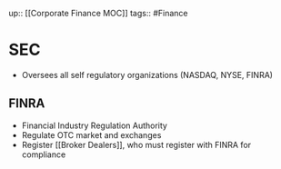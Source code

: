 up:: [[Corporate Finance MOC]]
tags:: #Finance 
# SEC
- Oversees all self regulatory organizations (NASDAQ, NYSE, FINRA)
## FINRA
- Financial Industry Regulation Authority
- Regulate OTC market and exchanges
- Register [[Broker Dealers]], who must register with FINRA for compliance